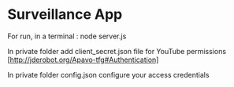 Surveillance App
==============

For run, in a terminal : node server.js

In private folder add client_secret.json file for YouTube permissions [http://jderobot.org/Apavo-tfg#Authentication]

In private folder config.json configure your access credentials

